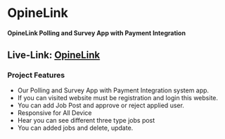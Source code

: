 # OpineLink

#### OpineLink Polling and Survey App with Payment Integration

## Live-Link: [OpineLink](https://martplace-d6c8a.web.app/)

### Project Features

- Our Polling and Survey App with Payment Integration system app.
- If you can visited website must be registration and login this website.
- You can add Job Post and approve or reject applied user.
- Responsive for All Device
- Hear you can see different three type jobs post
- You can added jobs and delete, update.
